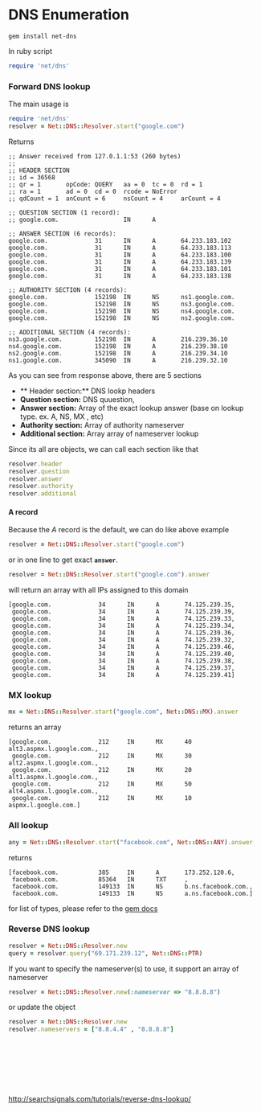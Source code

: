 # DNS Enumeration

```
gem install net-dns
```

In ruby script

```ruby
require 'net/dns'
```

### Forward DNS lookup
The main usage is
```ruby
require 'net/dns'
resolver = Net::DNS::Resolver.start("google.com")
```
Returns
```
;; Answer received from 127.0.1.1:53 (260 bytes)
;;
;; HEADER SECTION
;; id = 36568
;; qr = 1       opCode: QUERY   aa = 0  tc = 0  rd = 1
;; ra = 1       ad = 0  cd = 0  rcode = NoError
;; qdCount = 1  anCount = 6     nsCount = 4     arCount = 4

;; QUESTION SECTION (1 record):
;; google.com.                  IN      A

;; ANSWER SECTION (6 records):
google.com.             31      IN      A       64.233.183.102
google.com.             31      IN      A       64.233.183.113
google.com.             31      IN      A       64.233.183.100
google.com.             31      IN      A       64.233.183.139
google.com.             31      IN      A       64.233.183.101
google.com.             31      IN      A       64.233.183.138

;; AUTHORITY SECTION (4 records):
google.com.             152198  IN      NS      ns1.google.com.
google.com.             152198  IN      NS      ns3.google.com.
google.com.             152198  IN      NS      ns4.google.com.
google.com.             152198  IN      NS      ns2.google.com.

;; ADDITIONAL SECTION (4 records):
ns3.google.com.         152198  IN      A       216.239.36.10
ns4.google.com.         152198  IN      A       216.239.38.10
ns2.google.com.         152198  IN      A       216.239.34.10
ns1.google.com.         345090  IN      A       216.239.32.10
```

As you can see from response above, there are 5 sections

* ** Header section:** DNS lookp headers
* **Question section:** DNS quuestion,
* **Answer section:** Array of the exact lookup answer (base on lookup type. ex. A, NS, MX , etc)
* **Authority section:** Array of authority nameserver
* **Additional section:** Array array of nameserver lookup

Since its all are objects, we can call each section like that
```ruby
resolver.header
resolver.question
resolver.answer
resolver.authority
resolver.additional
```

#### A record

Because the *A* record is the default, we can do like above example
```ruby
resolver = Net::DNS::Resolver.start("google.com")
```
or in one line to get exact **`answer`**.

```ruby
resolver = Net::DNS::Resolver.start("google.com").answer
```

will return an array with all IPs assigned to this domain
```
[google.com.             34      IN      A       74.125.239.35,
 google.com.             34      IN      A       74.125.239.39,
 google.com.             34      IN      A       74.125.239.33,
 google.com.             34      IN      A       74.125.239.34,
 google.com.             34      IN      A       74.125.239.36,
 google.com.             34      IN      A       74.125.239.32,
 google.com.             34      IN      A       74.125.239.46,
 google.com.             34      IN      A       74.125.239.40,
 google.com.             34      IN      A       74.125.239.38,
 google.com.             34      IN      A       74.125.239.37,
 google.com.             34      IN      A       74.125.239.41]
```

### MX lookup

```ruby
mx = Net::DNS::Resolver.start("google.com", Net::DNS::MX).answer
```
returns an array
```
[google.com.             212     IN      MX      40 alt3.aspmx.l.google.com.,
 google.com.             212     IN      MX      30 alt2.aspmx.l.google.com.,
 google.com.             212     IN      MX      20 alt1.aspmx.l.google.com.,
 google.com.             212     IN      MX      50 alt4.aspmx.l.google.com.,
 google.com.             212     IN      MX      10 aspmx.l.google.com.]
```

### All lookup

```ruby
any = Net::DNS::Resolver.start("facebook.com", Net::DNS::ANY).answer
```
returns
```
[facebook.com.           385     IN      A       173.252.120.6,
 facebook.com.           85364   IN      TXT     ,
 facebook.com.           149133  IN      NS      b.ns.facebook.com.,
 facebook.com.           149133  IN      NS      a.ns.facebook.com.]
```

for list of types, please refer to the [gem docs](http://www.rubydoc.info/gems/net-dns/Net/DNS/RR/Types)


### Reverse DNS lookup

```ruby
resolver = Net::DNS::Resolver.new
query = resolver.query("69.171.239.12", Net::DNS::PTR)
```
If you want to specify the nameserver(s) to use, it support an array of nameserver
```ruby
resolver = Net::DNS::Resolver.new(:nameserver => "8.8.8.8")
```
or update the object
```ruby
resolver = Net::DNS::Resolver.new
resolver.nameservers = ["8.8.4.4" , "8.8.8.8"]
```


<br><br><br>
---
http://searchsignals.com/tutorials/reverse-dns-lookup/



